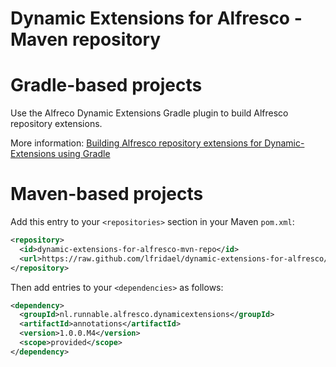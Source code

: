 Dynamic Extensions for Alfresco - Maven repository
==================================================

# Gradle-based projects

Use the Alfreco Dynamic Extensions Gradle plugin to build Alfresco repository extensions.

More information: <a href="https://github.com/lfridael/dynamic-extensions-for-alfresco/wiki/Building-Alfresco-repository-extensions-for-Dynamic-Extensions-using-Gradle">Building Alfresco repository extensions for Dynamic-Extensions using Gradle</a>

# Maven-based projects

Add this entry to your `<repositories>` section in your Maven `pom.xml`: 

```xml
<repository>
  <id>dynamic-extensions-for-alfresco-mvn-repo</id>
  <url>https://raw.github.com/lfridael/dynamic-extensions-for-alfresco/mvn-repo/</url>
</repository>
```

Then add entries to your `<dependencies>` as follows:

```xml
<dependency>
  <groupId>nl.runnable.alfresco.dynamicextensions</groupId>
  <artifactId>annotations</artifactId>
  <version>1.0.0.M4</version>
  <scope>provided</scope>
</dependency>
```
